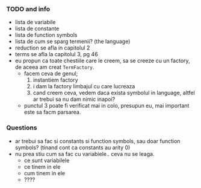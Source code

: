 ### TODO and info
- lista de variabile
- lista de constante
- lista de function symbols
- lista de cum se sparg termenii? (the language)
- reduction se afla in capitolul 2
- terms se afla la capitolul 3, pg 46
- eu propun ca toate chestiile care le creem, sa se creeze cu un factory, de aceea am creat `TermFactory`.
	- facem ceva de genul; 
		1. instantiem factory 
		2. i dam la factory limbajul cu care lucreaza
		3. cand creem ceva, vedem daca exista symbolul in language, altfel ar trebui sa nu dam nimic inapoi?
	- punctul 3 poate fi verificat mai in colo, presupun eu, mai important este sa facm parsarea.
	


### Questions
- ar trebui sa fac si constants si function symbols, sau doar function symbols? (tinand cont ca constants au arity 0)
- nu prea stiu cum sa fac cu variabiele.. ceva nu se leaga.
	- ce sunt variabilele
	- ce tinem in ele
	- cum tinem in ele
	- ????


